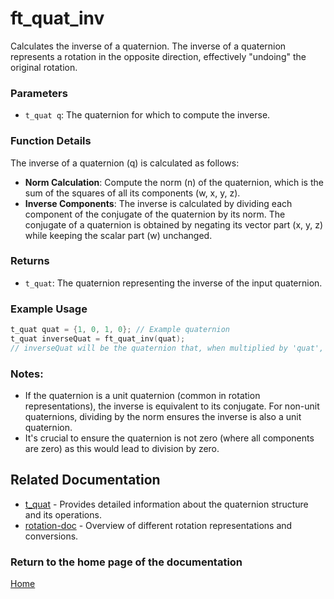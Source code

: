 # ft_quat_inv
Calculates the inverse of a quaternion. The inverse of a quaternion represents a rotation in the opposite direction, effectively "undoing" the original rotation.

### Parameters
- `t_quat q`: The quaternion for which to compute the inverse.

### Function Details
The inverse of a quaternion \(q\) is calculated as follows:
- **Norm Calculation**: Compute the norm \(n\) of the quaternion, which is the sum of the squares of all its components (w, x, y, z).
- **Inverse Components**: The inverse is calculated by dividing each component of the conjugate of the quaternion by its norm. The conjugate of a quaternion is obtained by negating its vector part (x, y, z) while keeping the scalar part (w) unchanged.

### Returns
- `t_quat`: The quaternion representing the inverse of the input quaternion.

### Example Usage
```c
t_quat quat = {1, 0, 1, 0}; // Example quaternion
t_quat inverseQuat = ft_quat_inv(quat);
// inverseQuat will be the quaternion that, when multiplied by 'quat', results in the identity quaternion {1, 0, 0, 0}
```

### Notes:
- If the quaternion is a unit quaternion (common in rotation representations), the inverse is equivalent to its conjugate. For non-unit quaternions, dividing by the norm ensures the inverse is also a unit quaternion.
- It's crucial to ensure the quaternion is not zero (where all components are zero) as this would lead to division by zero.

## Related Documentation
- [t_quat](./t_quat.md) - Provides detailed information about the quaternion structure and its operations.
- [rotation-doc](../rotation-doc.md) - Overview of different rotation representations and conversions.

### Return to the home page of the documentation
[Home](../../home.md)
